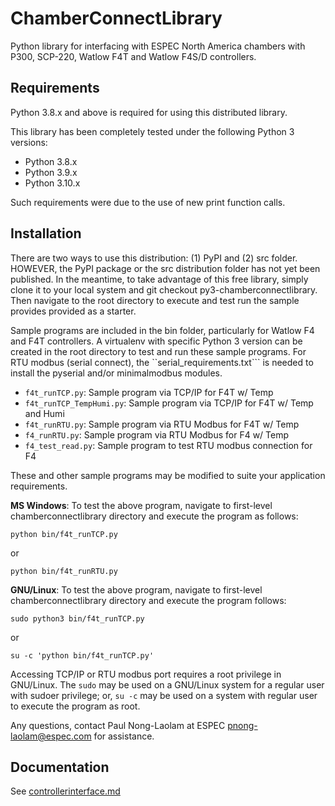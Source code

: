 # ChamberConnectLibrary

Python library for interfacing with ESPEC North America chambers with P300, SCP-220, Watlow F4T and Watlow F4S/D controllers. 

## Requirements

Python 3.8.x and above is required for using this distributed library. 

This library has been completely tested under the following Python 3 versions: 

* Python 3.8.x
* Python 3.9.x
* Python 3.10.x

Such requirements were due to the use of new print function calls. 

## Installation

There are two ways to use this distribution: (1) PyPI and (2) src folder. HOWEVER, the PyPI package or the src distribution folder has not yet been published. 
In the meantime, to take advantage of this free library, simply clone it to your local system and git checkout py3-chamberconnectlibrary. Then navigate to the root directory to execute and test run the sample provides provided as a starter. 

Sample programs are included in the bin folder, particularly for Watlow F4 and F4T controllers. A virtualenv with specific Python 3 version can be created in the root directory to test and run these sample programs. For RTU modbus (serial connect), the ``serial_requirements.txt``` is needed to install the pyserial and/or minimalmodbus modules. 

* ```f4t_runTCP.py```: Sample program via TCP/IP for F4T w/ Temp
* ```f4t_runTCP_TempHumi.py```: Sample program via TCP/IP for F4T w/ Temp and Humi
* ```f4t_runRTU.py```: Sample program via RTU Modbus for F4T w/ Temp
* ```f4_runRTU.py```: Sample program via RTU Modbus for F4 w/ Temp
* ```f4_test_read.py```: Sample program to test RTU modbus connection for F4 

These and other sample programs may be modified to suite your application requirements. 

**MS Windows**: To test the above program, navigate to first-level chamberconnectlibrary directory and execute the program as follows:

```python bin/f4t_runTCP.py```

or 

```python bin/f4t_runRTU.py```

**GNU/Linux**: To test the above program, navigate to first-level chamberconnectlibrary directory and execute the program follows:

```sudo python3 bin/f4t_runTCP.py```

or 

```su -c 'python bin/f4t_runTCP.py'```

Accessing TCP/IP or RTU modbus port requires a root privilege in GNU/Linux. The ```sudo``` may be used on a GNU/Linux system for a regular user with sudoer privilege; or, ```su -c``` may be used on a system with regular user to execute the program as root. 

Any questions, contact Paul Nong-Laolam at ESPEC <pnong-laolam@espec.com> for assistance.  

## Documentation

See [controllerinterface.md](controllerinterface.md)
